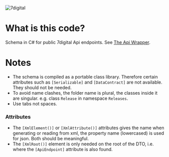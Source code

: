 ![7digital](http://i.imgur.com/StUnvCy.png?1)

What is this code?
========
Schema in C# for public 7digital Api endpoints. See [The Api Wrapper](https://github.com/7digital/SevenDigital.Api.Wrapper).


Notes
=====

* The schema is compiled as a portable class library. Therefore certain attributes such as `[Serializable]` and `[DataContract]` are not available. They should not be needed.
* To avoid name clashes, the folder name is plural, the classes inside it are singular. e.g. class `Release` in namespace  `Releases`.
* Use tabs not spaces.

### Attributes ###

* The `[XmlElement()]` or `[XmlAttribute()]` attributes gives the name when generating or reading from xml, the property name (lowercased) is used for json. Both should be meaningful.
* The `[XmlRoot()]` element is only needed on the root of the DTO, i.e. where the `[ApiEndpoint]` attribute is also found.

